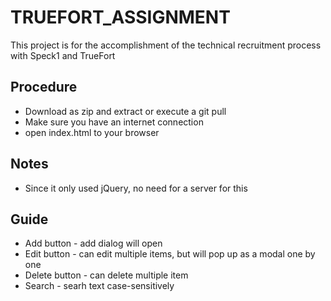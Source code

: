 # TRUEFORT_ASSIGNMENT
This project is for the accomplishment of the technical recruitment process with Speck1 and TrueFort

## Procedure 
 - Download as zip and extract or execute a git pull
 - Make sure you have an internet connection
 - open index.html to your browser

## Notes
 - Since it only used jQuery, no need for a server for this

## Guide
 - Add button - add dialog will open
 - Edit button - can edit multiple items, but will pop up as a modal one by one
 - Delete button - can delete multiple item
 - Search - searh text case-sensitively
